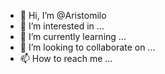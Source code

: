 - 👋 Hi, I’m @Aristomilo
- 👀 I’m interested in ...
- 🌱 I’m currently learning ...
- 💞️ I’m looking to collaborate on ...
- 📫 How to reach me ...

<!---
Aristomilo/Aristomilo is a ✨ special ✨ repository because its `README.md` (this file) appears on your GitHub profile.
You can click the Preview link to take a look at your changes.
--->

